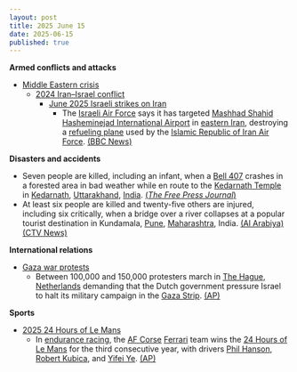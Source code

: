 ```yaml
---
layout: post
title: 2025 June 15
date: 2025-06-15
published: true
---
```



**Armed conflicts and attacks**

* [Middle Eastern crisis](https://en.wikipedia.org/wiki/Middle_Eastern_crisis_%282023%E2%80%93present%29 "Middle Eastern crisis (2023–present)")
  + [2024 Iran–Israel conflict](https://en.wikipedia.org/wiki/2024_Iran%E2%80%93Israel_conflict "2024 Iran–Israel conflict")
    - [June 2025 Israeli strikes on Iran](https://en.wikipedia.org/wiki/June_2025_Israeli_strikes_on_Iran "June 2025 Israeli strikes on Iran")
      * The [Israeli Air Force](https://en.wikipedia.org/wiki/Israeli_Air_Force "Israeli Air Force") says it has targeted [Mashhad Shahid Hasheminejad International Airport](https://en.wikipedia.org/wiki/Mashhad_Shahid_Hasheminejad_International_Airport "Mashhad Shahid Hasheminejad International Airport") in [eastern Iran](https://en.wikipedia.org/wiki/Eastern_Iran "Eastern Iran"), destroying a [refueling plane](https://en.wikipedia.org/wiki/Aerial_refueling "Aerial refueling") used by the [Islamic Republic of Iran Air Force](https://en.wikipedia.org/wiki/Islamic_Republic_of_Iran_Air_Force "Islamic Republic of Iran Air Force"). [(BBC News)](https://www.bbc.co.uk/news/live/c2kqkd03xn5t)

**Disasters and accidents**

* Seven people are killed, including an infant, when a [Bell 407](https://en.wikipedia.org/wiki/Bell_407 "Bell 407") crashes in a forested area in bad weather while en route to the [Kedarnath Temple](https://en.wikipedia.org/wiki/Kedarnath_Temple "Kedarnath Temple") in [Kedarnath](https://en.wikipedia.org/wiki/Kedarnath "Kedarnath"), [Uttarakhand](https://en.wikipedia.org/wiki/Uttarakhand "Uttarakhand"), [India](https://en.wikipedia.org/wiki/India "India"). [(*The Free Press Journal*)](https://www.freepressjournal.in/india/uttarakhand-helicopter-crash-7-killed-including-infant-as-chopper-crashes-near-kedarnath-route-terrifying-visuals-surface)
* At least six people are killed and twenty-five others are injured, including six critically, when a bridge over a river collapses at a popular tourist destination in Kundamala, [Pune](https://en.wikipedia.org/wiki/Pune "Pune"), [Maharashtra](https://en.wikipedia.org/wiki/Maharashtra "Maharashtra"), India. [(Al Arabiya)](https://english.alarabiya.net/News/world/2025/06/15/six-killed-25-swept-away-after-bridge-collapse-in-india-s-pune) [(CTV News)](https://www.ctvnews.ca/world/article/2-killed-and-32-injured-after-a-bridge-collapses-at-a-tourist-destination-in-western-india/)

**International relations**

* [Gaza war protests](https://en.wikipedia.org/wiki/Gaza_war_protests "Gaza war protests")
  + Between 100,000 and 150,000 protesters march in [The Hague](https://en.wikipedia.org/wiki/The_Hague "The Hague"), [Netherlands](https://en.wikipedia.org/wiki/Netherlands "Netherlands") demanding that the Dutch government pressure Israel to halt its military campaign in the [Gaza Strip](https://en.wikipedia.org/wiki/Gaza_Strip "Gaza Strip"). [(AP)](https://apnews.com/article/netherlands-gaza-protest-hague-israel-4976ec568e1b61ad80fd5ab53df5871e)

**Sports**

* [2025 24 Hours of Le Mans](https://en.wikipedia.org/wiki/2025_24_Hours_of_Le_Mans "2025 24 Hours of Le Mans")
  + In [endurance racing](https://en.wikipedia.org/wiki/Endurance_racing_%28motorsport%29 "Endurance racing (motorsport)"), the [AF Corse](https://en.wikipedia.org/wiki/AF_Corse "AF Corse") [Ferrari](https://en.wikipedia.org/wiki/Ferrari "Ferrari") team wins the [24 Hours of Le Mans](https://en.wikipedia.org/wiki/24_Hours_of_Le_Mans "24 Hours of Le Mans") for the third consecutive year, with drivers [Phil Hanson](https://en.wikipedia.org/wiki/Phil_Hanson_%28racing_driver%29 "Phil Hanson (racing driver)"), [Robert Kubica](https://en.wikipedia.org/wiki/Robert_Kubica "Robert Kubica"), and [Yifei Ye](https://en.wikipedia.org/wiki/Yifei_Ye "Yifei Ye"). [(AP)](https://apnews.com/article/le-mans-ferrari-24-hours-robert-kubica-affc5f1389e85c7bcf4d0d8a794caffb)

